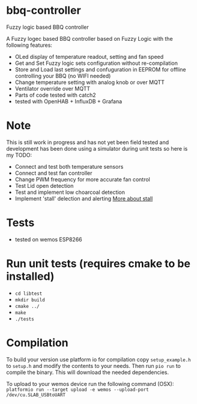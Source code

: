 # bbq-controller
Fuzzy logic based BBQ controller

A Fuzzy logec based BBQ controller based on Fuzzy Logic with the following features:

* OLed display of temperature readout, setting and fan speed
* Get and Set Fuzzy logic sets configuration without re-compilation
* Store and Load last settings and confuguration in EEPROM for offline controlling your BBQ (no WIFI needed)
* Change temperature setting with analog knob or over MQTT 
* Ventilator override over MQTT
* Parts of code tested with catch2
* tested with OpenHAB + InfluxDB + Grafana

# Note

This is still work in progress and has not yet been field tested and development has been done using a simulator during unit tests so here is my TODO:
* Connect and test both temperature sensors
* Connect and test fan controller
* Change PWM frequency for more accurate fan control
* Test Lid open detection
* Test and implement low choarcoal detection
* Implement 'stall' delection and alerting [More about stall](https://amazingribs.com/more-technique-and-science/more-cooking-science/understanding-and-beating-barbecue-stall-bane-all)

# Tests
- tested on wemos ESP8266

# Run unit tests (requires cmake to be installed)
- ```cd libtest```
- ```mkdir build```
- ```cmake ../```
- ```make```
- ```./tests```

# Compilation
To build your version use platform io for compilation copy
```setup_example.h``` to ```setup.h``` and modify the contents to your needs.
Then run ```pio run``` to compile the binary. This will download the needed dependencies.

To upload to your wemos device run the following command (OSX):
```platformio run --target upload -e wemos --upload-port /dev/cu.SLAB_USBtoUART```

